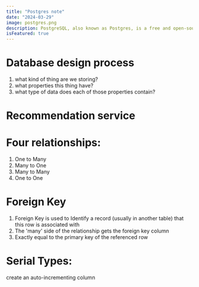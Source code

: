 ```yaml
---
title: "Postgres note"
date: "2024-03-29"
image: postgres.png
description: PostgreSQL, also known as Postgres, is a free and open-source relational database management system emphasizing extensibility and SQL compliance.
isFeatured: true
---
```


# Database design process

1. what kind of thing are we storing?
2. what properties this thing have?
3. what type of data does each of those properties contain?

# Recommendation service

# Four relationships:

1. One to Many
2. Many to One
3. Many to Many
4. One to One

# Foreign Key

1. Foreign Key is used to Identify a record (usually in another table) that this row is associated with
2. The 'many' side of the relationship gets the foreign key column
3. Exactly equal to the primary key of the referenced row

# Serial Types:

create an auto-incrementing column

